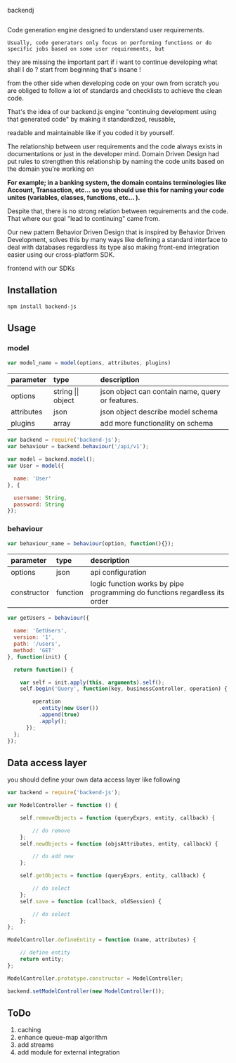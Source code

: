 backendj

```

```

Code generation engine designed to understand user requirements.

```
Usually, code generators only focus on performing functions or do specific jobs based on some user requirements, but 
```

they are missing the important part if i want to continue developing what shall I do ? start from beginning that's insane !

from the other side when developing code on your own from scratch you are obliged to follow a lot of standards and checklists to achieve the clean code.

That's the idea of our backend.js engine "continuing development using that generated code" by making it standardized, reusable,

readable and maintainable like if you coded it by yourself.

The relationship between user requirements and the code always exists in documentations or just in the developer mind. Domain Driven Design had put rules to strengthen this relationship by naming the code units based on the domain you're working on

**For example; in a banking system, the domain contains terminologies like Account, Transaction, etc... so you should use this for naming your code unites \(variables, classes, functions, etc... \).**

Despite that, there is no strong relation between requirements and the code. That where our goal "lead to continuing"  came from.

Our new pattern Behavior Driven Design that is inspired by Behavior Driven Development, solves this by many ways like defining a standard interface to deal with databases regardless its type also making front-end integration easier using our cross-platform SDK.

frontend with our SDKs

## Installation

```
npm install backend-js
```

## Usage

### model

```js
var model_name = model(options, attributes, plugins)
```

| parameter | type | description |
| :--- | :--- | :--- |
| options | string \|\| object | json object can contain name, query  or features. |
| attributes | json | json object describe model schema |
| plugins | array | add more functionality on schema |

```js
var backend = require('backend-js');
var behaviour = backend.behaviour('/api/v1');

var model = backend.model();
var User = model({

  name: 'User'
}, {

  username: String,
  password: String
});
```

### behaviour

```js
var behaviour_name = behaviour(option, function(){});
```

| parameter | type | description |
| :--- | :--- | :--- |
| options | json | api configuration |
| constructor | function | logic function works by pipe                programming  do functions regardless its order |

```js
var getUsers = behaviour({

  name: 'GetUsers',
  version: '1',
  path: '/users',
  method: 'GET'
}, function(init) {

  return function() {

    var self = init.apply(this, arguments).self();
    self.begin('Query', function(key, businessController, operation) {

        operation
          .entity(new User())
          .append(true)
          .apply();
      });
  };
});
```

## Data access layer

you should define your own data access layer like following

```js
var backend = require('backend-js');

var ModelController = function () {

    self.removeObjects = function (queryExprs, entity, callback) {

        // do remove
    };
    self.newObjects = function (objsAttributes, entity, callback) {

        // do add new
    };

    self.getObjects = function (queryExprs, entity, callback) {

        // do select
    };
    self.save = function (callback, oldSession) {

        // do select
    };
};

ModelController.defineEntity = function (name, attributes) {

    // define entity
    return entity;
};

ModelController.prototype.constructor = ModelController;

backend.setModelController(new ModelController());
```

## ToDo

1. caching
2. enhance queue-map algorithm
3. add streams
4. add module for external integration



